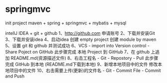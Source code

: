 # springmvc
init project
maven + spring + springmvc + mybatis + mysql

intellJ IDEA + git + github
1、http://github.com 申请账号
2、下载并安装Git
3、下载并安装idea
4、启动idea
    创建 empty project
    创建 module by maven
5、设置 git 和 github 并测试成功
6、VCS - import into Version control - Share Poject on GitHub
    此步骤完成 本地 Project 到 GitHub
7、在 github 上追加 README.md(资源描述文件)
8、右击工程名 - Git - Repostory - Pull
    此步骤完成 GitHub 到本地 (README.md下载到本地)
9、新增本地项目中的文件
   修改本地项目中的文件
10、右击需要上传(更新)的文件名 - Git - Commit File - Commit and Push 